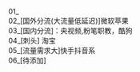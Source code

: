 01_<br>
02_[国外分流(大流量低延迟)]微软苹果<br>
03_[国内分流]：央视频,粉笔职教，酷狗<br>
04_[刺头] 淘宝<br>
05_[流量需求大]快手抖音系<br>
06_[待添加]<br>
